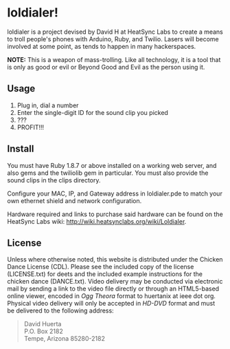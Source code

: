 loldialer!
==========

loldialer is a project devised by David H at HeatSync Labs to create a means to troll people's phones with Arduino, Ruby, and Twilio.  Lasers will become involved at some point, as tends to happen in many hackerspaces.

**NOTE:** This is a weapon of mass-trolling.  Like all technology, it is a tool that is only as good or evil or Beyond Good and Evil as the person using it.

Usage
-----
1. Plug in, dial a number
2. Enter the single-digit ID for the sound clip you picked
3. ???
4. PROFIT!!! 

Install
-------
You must have Ruby 1.8.7 or above installed on a working web server, and also gems and the twiliolib gem in particular.  You must also provide the sound clips in the clips directory.

Configure your MAC, IP, and Gateway address in loldialer.pde to match your own ethernet shield and network configuration.

Hardware required and links to purchase said hardware can be found on the HeatSync Labs wiki: http://wiki.heatsynclabs.org/wiki/Loldialer.

License
-------

Unless where otherwise noted, this website is distributed under the Chicken Dance License (CDL).  Please see the included copy  of the license (LICENSE.txt) for deets and the included example instructions for the chicken dance (DANCE.txt).  Video delivery may be conducted via electronic mail by sending a link to the video file directly or through an HTML5-based online viewer, encoded in *Ogg Theora* format to huertanix at ieee dot org.  Physical video delivery will only be accepted in *HD-DVD* format and must be delivered to the following address:

> David Huerta  
> P.O. Box 2182  
> Tempe, Arizona 85280-2182